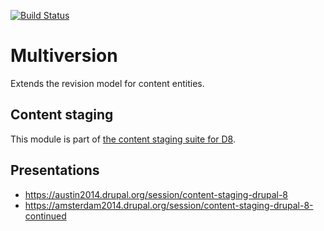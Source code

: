[![Build Status](https://travis-ci.org/dickolsson/drupal-multiversion.svg?branch=8.x-1.x)](https://travis-ci.org/dickolsson/drupal-multiversion)

Multiversion
============

Extends the revision model for content entities.

## Content staging

This module is part of [the content staging suite for D8](https://www.drupal.org/project/deploy#d8).

## Presentations

- https://austin2014.drupal.org/session/content-staging-drupal-8
- https://amsterdam2014.drupal.org/session/content-staging-drupal-8-continued
